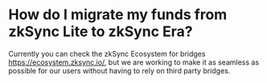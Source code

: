 # How do I migrate my funds from zkSync Lite to zkSync Era?

Currently you can check the zkSync Ecosystem for bridges https://ecosystem.zksync.io/, but we are working to make it as seamless as possible for our users without having to rely on third party bridges. 
